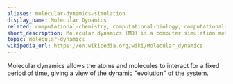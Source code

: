 ```yaml
---
aliases: molecular-dynamics-simulation
display_name: Molecular Dynamics
related: computational-chemistry, computational-biology, computational-physics
short_description: Molecular dynamics (MD) is a computer simulation method for analyzing the physical movements of atoms and molecules.
topic: molecular-dynamics
wikipedia_url: https://en.wikipedia.org/wiki/Molecular_dynamics
---
```

Molecular dynamics allows the atoms and molecules to interact for a fixed period of time, giving a view of the dynamic "evolution" of the system.
